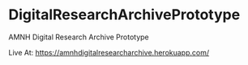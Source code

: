 # DigitalResearchArchivePrototype
AMNH Digital Research Archive Prototype


Live At: https://amnhdigitalresearcharchive.herokuapp.com/
